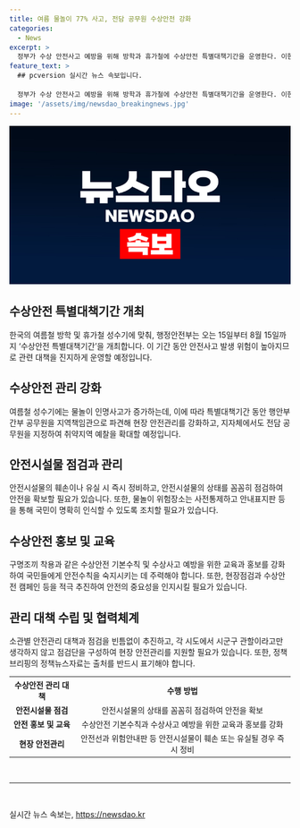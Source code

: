 ```yaml
---
title: 여름 물놀이 77% 사고, 전담 공무원 수상안전 강화
categories:
  - News
excerpt: >
  정부가 수상 안전사고 예방을 위해 방학과 휴가철에 수상안전 특별대책기간을 운영한다. 이한경 행정안전부 재난안전관리본부장은 수상안전대책 추진 점검회의를 통해 여름철 성수기에 발생하는 물놀이 인명사고에 대비하겠다고 밝혔다. 특히 행안부 간부 공무원을 파견하고 지자체에서도 전담 공무원을 지정하여 수상안전을 강화할 예정이며, 국민도 안전신문고를 통해 물놀이 위험을 신고할 수 있도록 운영 중이다.더불어 행안부는 수상안전대책 점검회의에서 안전시설물 관리와 물놀이 위험장소 예찰 등을 강조했다. 또한, 구명조끼 착용 등 안전수칙과 관리대책을 적극 추진하며 협약을 챙기도록 요청하며 국민의 생명을 지키도록 당부했다. 전체적으로, 정부의 노력으로 수상안전 인명피해가 감소하고 있으나 여름철 성수기에는 더 많은 노력이 필요하다는 메시지를 전달하였다.
feature_text: >
  ## pcversion 실시간 뉴스 속보입니다.

  정부가 수상 안전사고 예방을 위해 방학과 휴가철에 수상안전 특별대책기간을 운영한다. 이한경 행정안전부 재난안전관리본부장은 수상안전대책 추진 점검회의를 통해 여름철 성수기에 발생하는 물놀이 인명사고에 대비하겠다고 밝혔다. 특히 행안부 간부 공무원을 파견하고 지자체에서도 전담 공무원을 지정하여 수상안전을 강화할 예정이며, 국민도 안전신문고를 통해 물놀이 위험을 신고할 수 있도록 운영 중이다.더불어 행안부는 수상안전대책 점검회의에서 안전시설물 관리와 물놀이 위험장소 예찰 등을 강조했다. 또한, 구명조끼 착용 등 안전수칙과 관리대책을 적극 추진하며 협약을 챙기도록 요청하며 국민의 생명을 지키도록 당부했다. 전체적으로, 정부의 노력으로 수상안전 인명피해가 감소하고 있으나 여름철 성수기에는 더 많은 노력이 필요하다는 메시지를 전달하였다.
image: '/assets/img/newsdao_breakingnews.jpg'
---
```


<p><img src="/assets/img/newsdao_breakingnews.jpg" alt="pcversion 속보" /></p>

<h2 data-ke-size="size26">수상안전 특별대책기간 개최</h2>

<p data-ke-size="size16">한국의 여름철 방학 및 휴가철 성수기에 맞춰, 행정안전부는 오는 15일부터 8월 15일까지 ‘수상안전 특별대책기간’을 개최합니다. 이 기간 동안 안전사고 발생 위험이 높아지므로 관련 대책을 진지하게 운영할 예정입니다.</p>

<h2 data-ke-size="size26">수상안전 관리 강화</h2>

<p data-ke-size="size16">여름철 성수기에는 물놀이 인명사고가 증가하는데, 이에 따라 특별대책기간 동안 행안부 간부 공무원을 지역책임관으로 파견해 현장 안전관리를 강화하고, 지자체에서도 전담 공무원을 지정하여 취약지역 예찰을 확대할 예정입니다.</p>

<h2 data-ke-size="size26">안전시설물 점검과 관리</h2>

<p data-ke-size="size16">안전시설물의 훼손이나 유실 시 즉시 정비하고, 안전시설물의 상태를 꼼꼼히 점검하여 안전을 확보할 필요가 있습니다. 또한, 물놀이 위험장소는 사전통제하고 안내표지판 등을 통해 국민이 명확히 인식할 수 있도록 조치할 필요가 있습니다.</p>

<h2 data-ke-size="size26">수상안전 홍보 및 교육</h2>

<p data-ke-size="size16">구명조끼 착용과 같은 수상안전 기본수칙 및 수상사고 예방을 위한 교육과 홍보를 강화하여 국민들에게 안전수칙을 숙지시키는 데 주력해야 합니다. 또한, 현장점검과 수상안전 캠페인 등을 적극 추진하여 안전의 중요성을 인지시킬 필요가 있습니다.</p>

<h2 data-ke-size="size26">관리 대책 수립 및 협력체계</h2>

<p data-ke-size="size16">소관별 안전관리 대책과 점검을 빈틈없이 추진하고, 각 시도에서 시군구 관할이라고만 생각하지 않고 점검단을 구성하여 현장 안전관리를 지원할 필요가 있습니다. 또한, 정책브리핑의 정책뉴스자료는 출처를 반드시 표기해야 합니다.</p>

<table>
    <tr>
        <th style="text-align: center;">수상안전 관리 대책</th>
        <th style="text-align: center;">수행 방법</th>
    </tr>
    <tr>
        <td style="text-align: center;"><b>안전시설물 점검</b></td>
        <td style="text-align: center;">안전시설물의 상태를 꼼꼼히 점검하여 안전을 확보</td>
    </tr>
    <tr>
        <td style="text-align: center;"><b>안전 홍보 및 교육</b></td>
        <td style="text-align: center;">수상안전 기본수칙과 수상사고 예방을 위한 교육과 홍보를 강화</td>
    </tr>
    <tr>
        <td style="text-align: center;"><b>현장 안전관리</b></td>
        <td style="text-align: center;">안전선과 위험안내판 등 안전시설물이 훼손 또는 유실될 경우 즉시 정비</td>
    </tr>
</table>

<p data-ke-size="size16">&nbsp;</p>

<hr>

<p data-ke-size="size16">&nbsp;</p>
실시간 뉴스 속보는, <a href="https://newsdao.kr" rel="dofollow">https://newsdao.kr</a>


